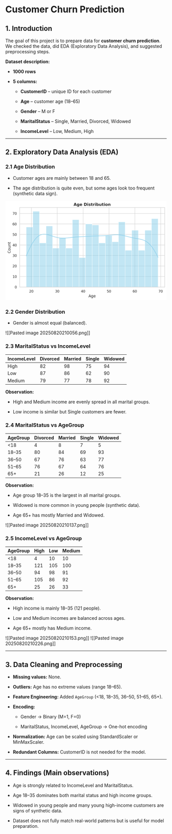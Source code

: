 

# Customer Churn Prediction

## 1. Introduction

The goal of this project is to prepare data for **customer churn prediction**. We checked the data, did EDA (Exploratory Data Analysis), and suggested preprocessing steps.

**Dataset description:**

- **1000 rows**
    
- **5 columns:**
    
    - **CustomerID** – unique ID for each customer
        
    - **Age** – customer age (18–65)
        
    - **Gender** – M or F
        
    - **MaritalStatus** – Single, Married, Divorced, Widowed
        
    - **IncomeLevel** – Low, Medium, High
        

---

## 2. Exploratory Data Analysis (EDA)

### 2.1 Age Distribution

- Customer ages are mainly between 18 and 65.
    
- The age distribution is quite even, but some ages look too frequent (synthetic data sign).
    
![Age Distribution](images/agedistribution.png)
### 2.2 Gender Distribution

- Gender is almost equal (balanced).
    
![[Pasted image 20250820210056.png]]
### 2.3 MaritalStatus vs IncomeLevel

| IncomeLevel | Divorced | Married | Single | Widowed |
| ----------- | -------- | ------- | ------ | ------- |
| High        | 82       | 98      | 75     | 94      |
| Low         | 87       | 86      | 62     | 90      |
| Medium      | 79       | 77      | 78     | 92      |


**Observation:**

- High and Medium income are evenly spread in all marital groups.
    
- Low income is similar but Single customers are fewer.
    

### 2.4 MaritalStatus vs AgeGroup

| AgeGroup | Divorced | Married | Single | Widowed |
| -------- | -------- | ------- | ------ | ------- |
| <18      | 4        | 8       | 7      | 5       |
| 18–35    | 80       | 84      | 69     | 93      |
| 36–50    | 67       | 76      | 63     | 77      |
| 51–65    | 76       | 67      | 64     | 76      |
| 65+      | 21       | 26      | 12     | 25      |
**Observation:**

- Age group 18–35 is the largest in all marital groups.
    
- Widowed is more common in young people (synthetic data).
    
- Age 65+ has mostly Married and Widowed.
    
![[Pasted image 20250820210137.png]]
### 2.5 IncomeLevel vs AgeGroup

| AgeGroup | High | Low | Medium |
| -------- | ---- | --- | ------ |
| <18      | 4    | 10  | 10     |
| 18–35    | 121  | 105 | 100    |
| 36–50    | 94   | 98  | 91     |
| 51–65    | 105  | 86  | 92     |
| 65+      | 25   | 26  | 33     |
**Observation:**

- High income is mainly 18–35 (121 people).
    
- Low and Medium incomes are balanced across ages.
    
- Age 65+ mostly has Medium income.
    
![[Pasted image 20250820210153.png]]
![[Pasted image 20250820210226.png]]

---

## 3. Data Cleaning and Preprocessing

- **Missing values:** None.
    
- **Outliers:** Age has no extreme values (range 18–65).
    
- **Feature Engineering:** Added `AgeGroup` (<18, 18–35, 36–50, 51–65, 65+).
    
- **Encoding:**
    
    - Gender → Binary (M=1, F=0)
        
    - MaritalStatus, IncomeLevel, AgeGroup → One-hot encoding
        
- **Normalization:** Age can be scaled using StandardScaler or MinMaxScaler.
    
- **Redundant Columns:** CustomerID is not needed for the model.
    

---

## 4. Findings (Main observations)

- Age is strongly related to IncomeLevel and MaritalStatus.
    
- Age 18–35 dominates both marital status and high income groups.
    
- Widowed in young people and many young high-income customers are signs of synthetic data.
    
- Dataset does not fully match real-world patterns but is useful for model preparation.
    

